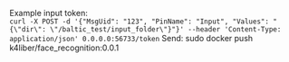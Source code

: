 Example input token:  
`curl -X POST -d '{"MsgUid": "123", "PinName": "Input", "Values": "{\"dir\": \"/baltic_test/input_folder\"}"}' --header 'Content-Type: application/json' 0.0.0.0:56733/token`
Send:
sudo docker push k4liber/face_recognition:0.0.1